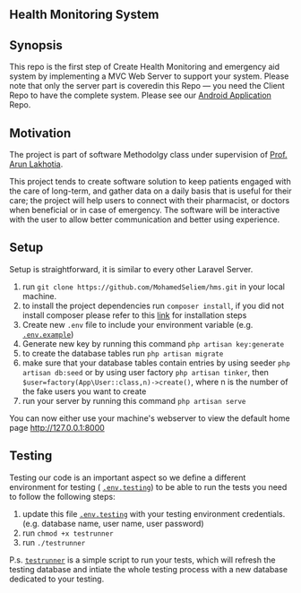 ## Health Monitoring System

## Synopsis

This repo is the first step of Create Health Monitoring and emergency aid system by implementing a MVC Web Server to support your system.
Please note that only the server part is coveredin this Repo — you need the Client Repo to have the complete system. 
Please see our [Android Application](https://github.com/MohamedSeliem/HttpClient) Repo.

## Motivation
The project is part of software Methodolgy class under supervision of [Prof. Arun Lakhotia](https://www.linkedin.com/in/arun-lakhotia-94176416).

This project tends to create software solution to keep patients engaged with the care of long-term, and gather data on a daily basis that is useful for their care; the project will help users to connect with their pharmacist, or doctors when beneficial or in case of emergency. The software will be interactive with the user to allow better communication and better using experience.

## Setup

Setup is straightforward, it is similar to every other Laravel Server.


 1. run `git clone https://github.com/MohamedSeliem/hms.git` in your local machine.
 2. to install the project dependencies run `composer install`, 
    if you did not install composer please refer to this [link](https://getcomposer.org/doc/00-intro.md) for installation steps
 3. Create new `.env` file to include your environment variable (e.g. [`.env.example`](https://github.com/MohamedSeliem/hms/blob/master/.env.example))
 4. Generate new key by running this command `php artisan key:generate`
 5. to create the database tables run `php artisan migrate`
 6. make sure that your database tables contain entries by using seeder `php artisan db:seed` 
    or by using user factory `php artisan tinker`, then `$user=factory(App\User::class,n)->create()`, where n is the number of the fake users you want to create
 5. run your server by running this command `php artisan serve`

You can now either use your machine's webserver to view the default home page http://127.0.0.1:8000

## Testing
Testing our code is an important aspect so we define a different environment for testing 
( [`.env.testing`](https://github.com/MohamedSeliem/hms/blob/master/.env.example))
to be able to run the tests you need to follow the following steps:
1. update this file [`.env.testing`](https://github.com/MohamedSeliem/hms/blob/master/.env.example) with your testing environment credentials. (e.g. database name, user name, user password)
2. run `chmod +x testrunner`
3. run `./testrunner`

P.s.  [`testrunner`](https://github.com/MohamedSeliem/hms/blob/master/testrunner) is a simple script to run your tests, which will refresh the testing database and intiate the whole testing process with a new database dedicated to your testing.

 





